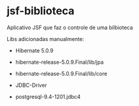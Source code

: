 # jsf-biblioteca
Aplicativo JSF que faz o controle de uma bilbioteca

Libs adicionadas manualmente:

* Hibernate 5.0.9
 * hibernate-release-5.0.9.Final/lib/jpa
 * hibernate-release-5.0.9.Final/lib/core
 
* JDBC-Driver
 * postgresql-9.4-1201.jdbc4
